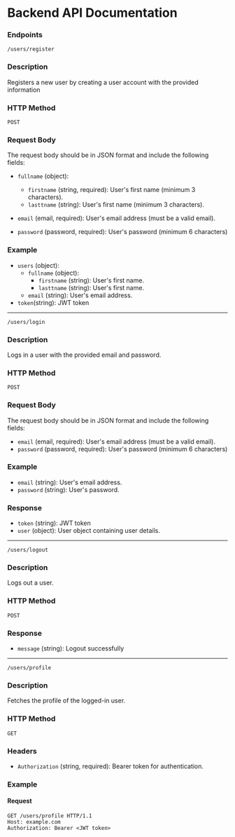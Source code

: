 # Backend API Documentation

### Endpoints

`/users/register`
  
### Description

Registers a new user by creating a user account with the provided information

### HTTP Method

`POST`

### Request Body

The request body should be in JSON format and include the following fields:

- `fullname` (object):

    - `firstname` (string, required): User's first name (minimum 3 characters).
    - `lasttname` (string): User's first name (minimum 3 characters).
- `email` (email, required): User's email address (must be a valid email).
- `password` (password, required): User's password (minimum 6 characters)

### Example
- `users` (object):
    - `fullname` (object):
        - `firstname` (string): User's first name.
        - `lasttname` (string): User's first name.
    - `email` (string): User's email address.
- `token`(string): JWT token

---

`/users/login`

### Description

Logs in a user with the provided email and password.

### HTTP Method

`POST`

### Request Body

The request body should be in JSON format and include the following fields:

- `email` (email, required): User's email address (must be a valid email).
- `password` (password, required): User's password (minimum 6 characters)

### Example
- `email` (string): User's email address.
- `password` (string): User's password.

### Response

- `token` (string): JWT token
- `user` (object): User object containing user details.

---

`/users/logout`

### Description

Logs out a user.

### HTTP Method

`POST`

### Response

- `message` (string): Logout successfully

---

`/users/profile`

### Description

Fetches the profile of the logged-in user.

### HTTP Method

`GET`

### Headers

- `Authorization` (string, required): Bearer token for authentication.

### Example

#### Request
```http
GET /users/profile HTTP/1.1
Host: example.com
Authorization: Bearer <JWT token>
